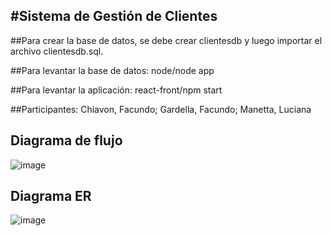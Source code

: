 <h2>#Sistema de Gestión de Clientes</h2>

##Para crear la base de datos, se debe crear clientesdb y luego importar el archivo clientesdb.sql.

##Para levantar la base de datos: node/node app

##Para levantar la aplicación: react-front/npm start

##Participantes: Chiavon, Facundo; 
                   Gardella, Facundo; 
                   Manetta, Luciana


<h2>Diagrama de flujo</h2>

![image](https://user-images.githubusercontent.com/78886951/231554395-7c6f84a6-46a5-4e46-986e-501deff5d7e5.png)

<h2>Diagrama ER</h2>

![image](https://user-images.githubusercontent.com/78886951/231554559-9738bec0-61bb-4f5b-94f3-9a3d5bd3b0cf.png)

